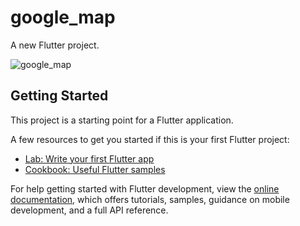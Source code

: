 # google_map

A new Flutter project.

![google_map](https://github.com/moniruzzaman76/Google-Map-and-Location/assets/107347380/de2db952-909d-45e5-8e0e-c0e763c2fff0)

## Getting Started

This project is a starting point for a Flutter application.

A few resources to get you started if this is your first Flutter project:

- [Lab: Write your first Flutter app](https://docs.flutter.dev/get-started/codelab)
- [Cookbook: Useful Flutter samples](https://docs.flutter.dev/cookbook)

For help getting started with Flutter development, view the
[online documentation](https://docs.flutter.dev/), which offers tutorials,
samples, guidance on mobile development, and a full API reference.

